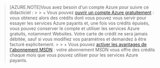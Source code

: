 > [AZURE.NOTE]<a name="note"></a>Vous avez besoin d'un compte Azure pour suivre ce didacticiel : > > + Vous pouvez [ouvrir un compte Azure gratuitement](/pricing/free-trial/?WT.mc_id=A261C142F) : vous obtenez alors des crédits dont vous pouvez vous servir pour essayer les services Azure payants et, une fois vos crédits épuisés, vous pouvez conserver le compte et utiliser les services Azure gratuits, notamment Websites. Votre carte de crédit ne sera jamais débitée, sauf si vous modifiez vos paramètres et demandez à être facturé explicitement. > > + Vous pouvez [activer les avantages de l'abonnement MSDN](/pricing/member-offers/msdn-benefits-details/?WT.mc_id=A261C142F) : votre abonnement MSDN vous offre des crédits chaque mois que vous pouvez utiliser pour les services Azure payants.

<!---HONumber=July15_HO3-->